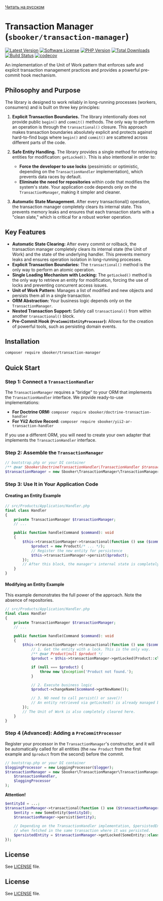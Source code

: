 [Читать на русском](README.md)

# Transaction Manager (`sbooker/transaction-manager`)

[![Latest Version][badge-release]][release]
[![Software License][badge-license]][license]
[![PHP Version][badge-php]][php]
[![Total Downloads][badge-downloads]][downloads]
[![Build Status](https://travis-ci.org/sbooker/transaction-manager.svg?branch=2.x.x)](https://travis-ci.org/sbooker/transaction-manager)
[![codecov](https://codecov.io/gh/sbooker/transaction-manager/branch/2.x.x/graph/badge.svg?token=3uCI9t0M2Q)](https://codecov.io/gh/sbooker/transaction-manager)

An implementation of the Unit of Work pattern that enforces safe and explicit transaction management practices and provides a powerful pre-commit hook mechanism.

## Philosophy and Purpose

The library is designed to work reliably in long-running processes (workers, consumers) and is built on three key principles:

1.  **Explicit Transaction Boundaries.** The library intentionally does not provide public `begin()` and `commit()` methods. The only way to perform an operation is through the `transactional()` closure. This approach makes transaction boundaries absolutely explicit and protects against hard-to-find bugs where `begin()` and `commit()` are scattered across different parts of the code.

2.  **Safe Entity Handling.** The library provides a single method for retrieving entities for modification: `getLocked()`. This is also intentional in order to:
    *   **Force the developer to use locks** (pessimistic or optimistic, depending on the `TransactionHandler` implementation), which prevents data races by default.
    *   **Eliminate the need for repositories** within code that modifies the system's state. Your application code depends only on the `TransactionManager`, making it simpler and cleaner.

3. **Automatic State Management.** After every transactional() operation, the transaction manager completely clears its internal state. This prevents memory leaks and ensures that each transaction starts with a "clean slate," which is critical for a robust worker operation.

## Key Features

*   **Automatic State Clearing:** After every commit or rollback, the transaction manager completely clears its internal state (the Unit of Work) and the state of the underlying handler. This prevents memory leaks and ensures operation isolation in long-running processes.
*   **Explicit Transaction Boundaries:** The `transactional()` method is the only way to perform an atomic operation.
*   **Single Loading Mechanism with Locking:** The `getLocked()` method is the only way to retrieve an entity for modification, forcing the use of locks and preventing concurrent access issues.
*   **Unit of Work Pattern:** Manages a list of modified and new objects and persists them all in a single transaction.
*   **ORM Abstraction:** Your business logic depends only on the `TransactionManager`.
*   **Nested Transaction Support:** Safely call `transactional()` from within another `transactional()` block.
*   **Pre-Commit Hook (`PreCommitEntityProcessor`):** Allows for the creation of powerful tools, such as persisting domain events.

## Installation

```bash
composer require sbooker/transaction-manager
```

## Quick Start

### Step 1: Connect a `TransactionHandler`

The `TransactionManager` requires a "bridge" to your ORM that implements the `TransactionHandler` interface. We provide ready-to-use implementations:

*   **For Doctrine ORM:** `composer require sbooker/doctrine-transaction-handler`
*   **For Yii2 Active Record:** `composer require sbooker/yii2-ar-transaction-handler`

If you use a different ORM, you will need to create your own adapter that implements the `TransactionHandler` interface.

### Step 2: Assemble the `TransactionManager`

```php
// bootstrap.php or your DI container
/** @var Sbooker\DoctrineTransactionHandler\TransactionHandler $transactionHandler */
$transactionManager = new Sbooker\TransactionManager\TransactionManager($transactionHandler);
```

### Step 3: Use It in Your Application Code

#### Creating an Entity Example

```php
// src/Products/Application/Handler.php
final class Handler
{
    private TransactionManager $transactionManager;
    // ...

    public function handle(Command $command): void
    {
        $this->transactionManager->transactional(function () use ($command): void {
            $product = new Product(/* ... */);
            // Register the new entity for persistence
            $this->transactionManager->persist($product);
        });
        // After this block, the manager's internal state is completely cleared.
    }
}
```

#### Modifying an Entity Example

This example demonstrates the full power of the approach. Note the absence of repositories.

```php
// src/Products/Application/Handler.php
final class Handler
{
    private TransactionManager $transactionManager;
    // ...

    public function handle(Command $command): void
    {
        $this->transactionManager->transactional(function () use ($command): void {
            // 1. Get the entity with a lock. This is the only way.
            /** @var Product|null $product */
            $product = $this->transactionManager->getLocked(Product::class, $command->getProductId());

            if (null === $product) {
                throw new \Exception('Product not found.');
            }

            // 2. Execute business logic
            $product->changeName($command->getNewName());

            // 3. NO need to call persist() or save()!
            // An entity retrieved via getLocked() is already managed by the Unit of Work.
        });
        // The Unit of Work is also completely cleared here.
    }
}
```

### Step 4 (Advanced): Adding a `PreCommitProcessor`

Register your processor in the `TransactionManager`'s constructor, and it will be automatically called for all entities (the `new Product` from the first example and `$product` from the second) before the commit.

```php
// bootstrap.php or your DI container
$loggingProcessor = new LoggingProcessor($logger);
$transactionManager = new Sbooker\TransactionManager\TransactionManager(
    $transactionHandler,
    $loggingProcessor
);
```

**Attention!**
```php
$entityId = ...;
$transactionManager->transactional(function () use ($transactionManager, $entityId) {
    $entity = new SomeEntity($entityId);
    $transactionManager->persist($entity);
    
    // Depending on the TransactionHandler implementation, $persistedEntity may be null
    // when fetched in the same transaction where it was persisted.
    $persistedEntity = $transactionManager->getLocked(SomeEntity::class, $entityId);    
});
```   

## License
See [LICENSE][license] file.

[badge-release]: https://img.shields.io/packagist/v/sbooker/transaction-manager.svg?style=flat-square
[badge-license]: https://img.shields.io/badge/license-MIT-brightgreen.svg?style=flat-square
[badge-php]: https://img.shields.io/packagist/php-v/sbooker/transaction-manager.svg?style=flat-square
[badge-downloads]: https://img.shields.io/packagist/dt/sbooker/transaction-manager.svg?style=flat-square

[release]: https://packagist.org/packages/sbooker/transaction-manager
[license]: https://github.com/sbooker/transaction-manager/blob/master/LICENSE
[php]: https://php.net
[downloads]: https://packagist.org/packages/sbooker/transaction-manager


## License
See [LICENSE][license] file.

[badge-release]: https://img.shields.io/packagist/v/sbooker/transaction-manager.svg?style=flat-square
[badge-license]: https://img.shields.io/badge/license-MIT-brightgreen.svg?style=flat-square
[badge-php]: https://img.shields.io/packagist/php-v/sbooker/transaction-manager.svg?style=flat-square
[badge-downloads]: https://img.shields.io/packagist/dt/sbooker/transaction-manager.svg?style=flat-square

[release]: https://img.shields.io/packagist/v/sbooker/transaction-manager
[license]: https://github.com/sbooker/transaction-manager/blob/master/LICENSE
[php]: https://php.net
[downloads]: https://packagist.org/packages/sbooker/transaction-manager